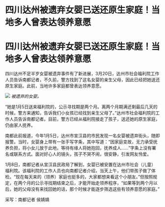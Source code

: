 # 四川达州被遗弃女婴已送还原生家庭！当地多人曾表达领养意愿

# 四川达州被遗弃女婴已送还原生家庭！当地多人曾表达领养意愿

四川达州不足半岁女婴被遗弃事件有了新进展，3月20日，达州市社会福利院工作人员告诉南都记者，不久前，警方找到了这名女婴的亲生父母，因此已经把她送还原生家庭。此前，当地许多家庭都曾表达领养意愿。

![](https://inews.gtimg.com/om_bt/Owu2VorqKzjj_v6AfYIMVFABXPHYQ4vWIfdPsUoKOCPKYAA/1000)
_被遗弃的女婴。_

“她是1月5日送来福利院的，公示寻找期是两个月。离两个月期满还剩最后几天的时候，警方来通知，告诉我们小女孩已经找到亲生父母了。”达州市社会福利院的工作人员告诉南都记者。目前，警方已经从福利院接走了孩子，送还她的原生家庭，仍由家人抚养。

南都此前报道，今年1月5日，达州市宣汉县的市民发现一名女婴被遗弃街头，随即报警。当时，女婴身上带有一张手写字条，其中写道：“因家庭变故，无力承受抚养负担，将小女儿放于此地，等待有缘人将她抱回，抚养成人……”字条上没有署名或联系方式。面对好心人的镜头，孩子不哭不闹，很安静，引发网友怜爱。

1月8日，南都记者从宣汉县民政局了解到，女婴已被安置在达州市社会（儿童）福利院。该福利院的工作人员也向南都记者介绍，当天上午，他们带孩子做了体检。“现在每天来的（领养）家庭也挺多的，大家都想来看这个小朋友。”但按照规定，在两个月的公示寻找期结束之后，才能开始走领养程序，“如果等到两个月以后，她的父母没有来找回她的话，那个时候才能逐步筛选这些有领养意愿的家庭。”

采写：南都记者 侯婧婧

